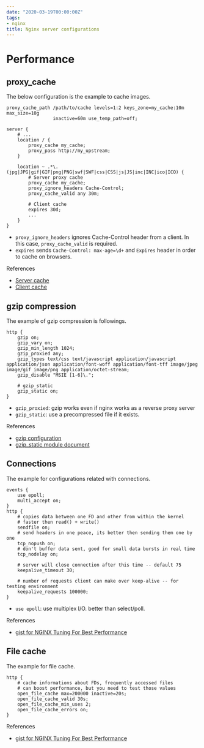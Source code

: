 ```yaml
---
date: "2020-03-19T00:00:00Z"
tags:
- nginx
title: Nginx server configurations
---
```


Performance
===

proxy_cache
---
The below configuration is the example to cache images.
```
proxy_cache_path /path/to/cache levels=1:2 keys_zone=my_cache:10m max_size=10g
                 inactive=60m use_temp_path=off;

server {
    # ...
    location / {
        proxy_cache my_cache;
        proxy_pass http://my_upstream;
    }

    location ~ .*\.(jpg|JPG|gif|GIF|png|PNG|swf|SWF|css|CSS|js|JS|inc|INC|ico|ICO) {
        # Server proxy cache
        proxy_cache my_cache;
        proxy_ignore_headers Cache-Control;
        proxy_cache_valid any 30m;

        # Client cache
        expires 30d;
        ...
    }
}
```

- `proxy_ignore_headers` ignores Cache-Control header from a client. In this case, `proxy_cache_valid` is required.
- `expires` sends `Cache-Control: max-age=\d+` and `Expires` header in order to cache on browsers.

References
- [Server cache](https://www.nginx.com/blog/nginx-caching-guide/)
- [Client cache](https://www.howtoforge.com/make-browsers-cache-static-files-on-nginx)

gzip compression
---
The example of gzip compression is followings.
```
http {
    gzip on;
    gzip_vary on;
    gzip_min_length 1024;
    gzip_proxied any;
    gzip_types text/css text/javascript application/javascript application/json application/font-woff application/font-tff image/jpeg image/gif image/png application/octet-stream;
    gzip_disable "MSIE [1-6]\.";

    # gzip_static
    gzip_static on;
}
```
- `gzip_proxied`: gzip works even if nginx works as a reverse proxy server
- `gzip_static`: use a precompressed file if it exists.


References
- [gzip configuration](http://www.techrepublic.com/article/how-to-configure-gzip-compression-with-nginx/)
- [gzip_static module document](http://nginx.org/en/docs/http/ngx_http_gzip_static_module.html)


Connections
---
The example for configurations related with connections.
```
events {
    use epoll;
    multi_accept on;
}
http {
    # copies data between one FD and other from within the kernel
    # faster then read() + write()
    sendfile on;
    # send headers in one peace, its better then sending them one by one
    tcp_nopush on;
    # don't buffer data sent, good for small data bursts in real time
    tcp_nodelay on;

    # server will close connection after this time -- default 75
    keepalive_timeout 30;

    # number of requests client can make over keep-alive -- for testing environment
    keepalive_requests 100000;
}
```

- `use epoll`: use multiplex I/O. better than select/poll.

References
- [gist for NGINX Tuning For Best Performance](https://gist.github.com/denji/8359866)


File cache
---
The example for file cache.
```
http {
    # cache informations about FDs, frequently accessed files
    # can boost performance, but you need to test those values
    open_file_cache max=200000 inactive=20s;
    open_file_cache_valid 30s;
    open_file_cache_min_uses 2;
    open_file_cache_errors on;
}
```

References
- [gist for NGINX Tuning For Best Performance](https://gist.github.com/denji/8359866)

